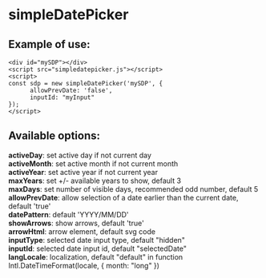 # simpleDatePicker
  

## Example of use:
  
```
<div id="mySDP"></div>  
<script src="simpledatepicker.js"></script>  
<script>  
const sdp = new simpleDatePicker('mySDP', {  
      allowPrevDate: 'false',  
      inputId: "myInput"  
});  
</script>  
```

## Available options:  
  
**activeDay**: set active day if not current day  
**activeMonth**: set active month if not current month  
**activeYear**: set active year if not current year  
**maxYears**: set +/- available years to show, default 3  
**maxDays**: set number of visible days, recommended odd number, default 5  
**allowPrevDate**: allow selection of a date earlier than the current date, default 'true'  
**datePattern**: default 'YYYY/MM/DD'  
**showArrows**: show arrows, default 'true'  
**arrowHtml**: arrow element, default svg code  
**inputType**: selected date input type, default "hidden"  
**inputId**: selected date input id, default "selectedDate"  
**langLocale**: localization, default "default" in function Intl.DateTimeFormat(locale, { month: "long" })